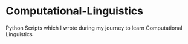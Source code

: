 # Computational-Linguistics
Python Scripts which I wrote during my journey to learn Computational Linguistics
